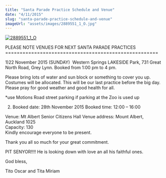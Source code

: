 ```yaml
---
title: "Santa Parade Practice Schedule and Venue"
date: "4/11/2015"
slug: "santa-parade-practice-schedule-and-venue"
imageUrl: "assets/images/2889551_1_O.jpg"
---
```


[![2889551_1_O](https://i0.wp.com/santonino-nz.org/wp-content/uploads/2015/11/2889551_1_O.jpg?resize=450%2C205)](https://i0.wp.com/santonino-nz.org/wp-content/uploads/2015/11/2889551_1_O.jpg)

PLEASE NOTE VENUES FOR NEXT SANTA PARADE PRACTICES  
\=====================================================

1)22 November 2015 (SUNDAY)  Western Springs LAKESIDE Park, 731 Great North Road, Grey Lynn. Booked from 1:00 pm to 4 pm.

Please bring lots of water and sun block or something to cover you up. Costumes will be allocated. This will be our last practice before the big day. Please pray for good weather and good health for all.

\*use Motions Road street parking if parking at the Zoo is used up

2) Booked date: 28th November 2015 Booked time: 12:00 – 16:00

Venue: Mt Albert Senior Citizens Hall Venue address: Mount Albert, Auckland 1025  
Capacity: 130  
Kindly encourage everyone to be present.

Thank you all so much for your great commitment.

PIT SENYOR!!!! He is looking down with love an all his faithful ones.

God bless,

Tito Oscar and Tita Miriam